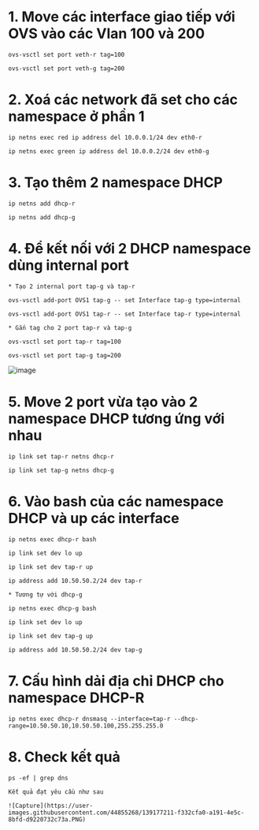 # 1. Move các interface giao tiếp với OVS vào các Vlan 100 và 200

	ovs-vsctl set port veth-r tag=100
	
	ovs-vsctl set port veth-g tag=200
	
# 2. Xoá các network đã set cho các namespace ở phần 1

	ip netns exec red ip address del 10.0.0.1/24 dev eth0-r
	
	ip netns exec green ip address del 10.0.0.2/24 dev eth0-g

# 3. Tạo thêm 2 namespace DHCP

	ip netns add dhcp-r
	
	ip netns add dhcp-g


# 4. Để kết nối với 2 DHCP namespace dùng internal port

	* Tạo 2 internal port tap-g và tap-r
	
	ovs-vsctl add-port OVS1 tap-g -- set Interface tap-g type=internal
	
	ovs-vsctl add-port OVS1 tap-r -- set Interface tap-r type=internal
	
	* Gắn tag cho 2 port tap-r và tap-g
	
	ovs-vsctl set port tap-r tag=100
	
	ovs-vsctl set port tap-g tag=200
  
  ![image](https://user-images.githubusercontent.com/44855268/139054086-6cbe501a-e46b-4e1c-95cb-31b358aae5a8.png)

# 5. Move 2 port vừa tạo vào 2 namespace DHCP tương ứng với nhau
	
	ip link set tap-r netns dhcp-r
	
	ip link set tap-g netns dhcp-g
	
# 6. Vào bash của các namespace DHCP và up các interface
	
	ip netns exec dhcp-r bash
	
	ip link set dev lo up
	
	ip link set dev tap-r up
	
	ip address add 10.50.50.2/24 dev tap-r
	
	* Tương tự với dhcp-g
	
	ip netns exec dhcp-g bash
	
	ip link set dev lo up

	ip link set dev tap-g up

	ip address add 10.50.50.2/24 dev tap-g
	
# 7. Cấu hình dải địa chỉ DHCP cho namespace DHCP-R

	ip netns exec dhcp-r dnsmasq --interface=tap-r --dhcp-range=10.50.50.10,10.50.50.100,255.255.255.0
	
# 8. Check kết quả
	
	ps -ef | grep dns
	
	Kết quả đạt yêu cầu như sau
	
	![Capture](https://user-images.githubusercontent.com/44855268/139177211-f332cfa0-a191-4e5c-8bfd-d9220732c73a.PNG)

